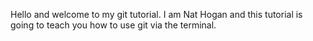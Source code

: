 Hello and welcome to my git tutorial.
I am Nat Hogan and this tutorial is
going to teach you how to use git via
the terminal.